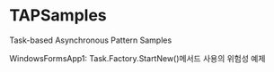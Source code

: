 # TAPSamples
Task-based Asynchronous Pattern Samples

WindowsFormsApp1: Task.Factory.StartNew()메서드 사용의 위험성 예제
